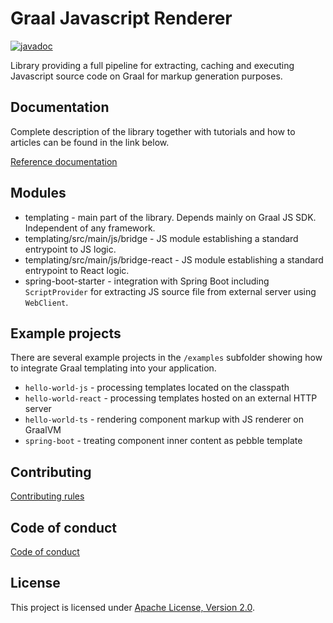 # Graal Javascript Renderer

[![javadoc](https://javadoc.io/badge2/io.wttech.graal.templating/templating/javadoc.svg)](https://javadoc.io/doc/io.wttech.graal.templating/templating)

Library providing a full pipeline for extracting, caching and executing Javascript source code on Graal for markup generation purposes.

## Documentation

Complete description of the library together with tutorials and how to articles can be found in the link below. 

[Reference documentation](https://wttech.github.io/graal-templating)

## Modules

* templating - main part of the library. Depends mainly on Graal JS SDK. Independent of any framework.
* templating/src/main/js/bridge - JS module establishing a standard entrypoint to JS logic.
* templating/src/main/js/bridge-react - JS module establishing a standard entrypoint to React logic.
* spring-boot-starter - integration with Spring Boot including `ScriptProvider` for extracting JS source file from external server using `WebClient`.

## Example projects

There are several example projects in the `/examples` subfolder showing how to integrate Graal templating into your application.

* `hello-world-js` - processing templates located on the classpath
* `hello-world-react` - processing templates hosted on an external HTTP server
* `hello-world-ts` - rendering component markup with JS renderer on GraalVM
* `spring-boot` - treating component inner content as pebble template

## Contributing

[Contributing rules](CONTRIBUTING.md)

## Code of conduct

[Code of conduct](CODE_OF_CONDUCT.md)

## License

This project is licensed under [Apache License, Version 2.0](LICENSE).
